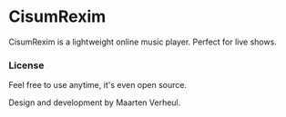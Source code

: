 # CisumRexim
CisumRexim is a lightweight online music player. Perfect for live shows.

### License
Feel free to use anytime, it's even open source.



Design and development by Maarten Verheul.
